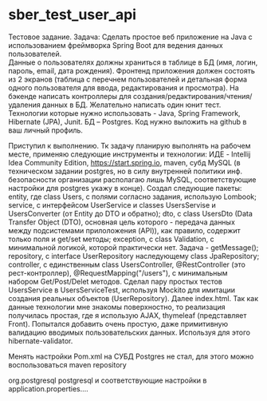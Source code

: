 # sber_test_user_api
Тестовое задание.
Задача:
Сделать простое веб приложение на Java с использованием фреймворка Spring Boot для ведения данных пользователей.  
Данные о пользователях должны храниться в таблице в БД (имя, логин, пароль, email, дата рождения). 
Фронтенд приложения должен состоять из 2 экранов (таблица с перечнем пользователей и детальная форма одного пользователя для ввода, редактирования и просмотра). На бэкенде написать контроллеры для создания/редактирования/чтения/удаления данных в БД. 
Желательно написать один юнит тест.  
Технологии которые нужно использовать - Java, Spring Framework, Hibernate (JPA), Junit. БД – Postgres. 
Код нужно выложить на github в ваш личный профиль.

Приступил к выполнению. Тк задачу планирую выполнять на рабочем месте, применяю следующие инструменты и технологии:
ИДЕ - Intellij Idea Community Edition, https://start.spring.io, maven, субд MySQL (в техническом задании postgres, но в силу внутренней политики инф. безопасности организации располагаю 
лишь MySQL, соответствующие настройки для postgres укажу в конце).
Cоздал следующие пакеты:
entity, где class Users, с полями согласно задания, использую Lombook;
service, с интерфейсом UserService и classes UsersServise и UsersConverter (от Entity до DTO и обратно);
dto, с class UsersDto (Data Transfer Object (DTO), основная цель которого - передача данных между подсистемами прилоложения (API)), как правило, содержит только поля и get/set методы;
exception, c class Validation, с минимальной логикой, которой практически нет. Задача - getMessage();
repository, c interface UserRepository наследующему class JpaRepository;
controller, c единственным class UsersController, @RestController (это рест-контроллер), @RequestMapping("/users"), с минимальным набором Get/Post/Delet методов.
Сделал пару простых тестов UsersService в UsersServiceTest, используя Mockito для имитации создания реальных объектов (UserRepository).
Далее index.html. Так как данные технологии мне знакомы поверхностно, то реализация получилась простая, где я использую AJAX, thymeleaf (представляет Front).
Попытался добавить очень простую, даже примитивную валидацию вводимых пользовательских данных. Используя для этого hibernate-validator.

Менять настройки Pom.xml на СУБД Postgres не стал, для этого можно воспользоваться maven repository 
<!-- https://mvnrepository.com/artifact/org.postgresql/postgresql -->
<dependency>
    <groupId>org.postgresql</groupId>
    <artifactId>postgresql</artifactId>    
</dependency>
и соответствующие настройки в application.properties....

